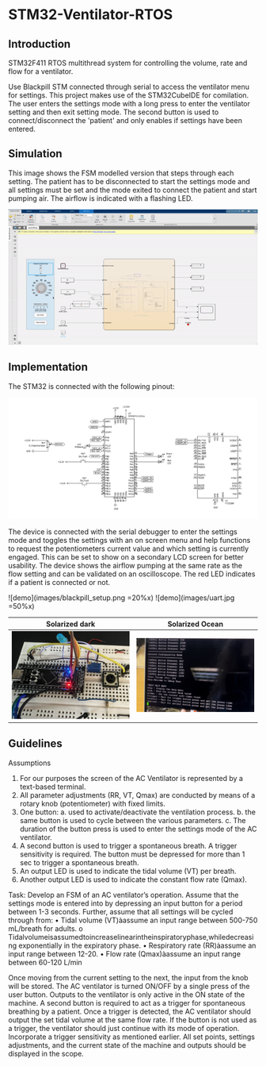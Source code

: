 # STM32-Ventilator-RTOS
## Introduction
STM32F411 RTOS multithread system for controlling the volume, rate and flow for a ventilator.

Use Blackpill STM connected through serial to access the ventilator menu for settings. This project makes use of the STM32CubeIDE for comilation. 
The user enters the settings mode with a long press to enter the ventilator setting and then exit setting mode. 
The second button is used to connect/disconnect the 'patient' and only enables if settings have been entered.

## Simulation
This image shows the FSM modelled version that steps through each setting. The patient has to be disconnected to start the settings mode and all settings must be set and the mode exited to connect the patient and start pumping air. The airflow is indicated with a flashing LED.


![model](images/fsm.gif)

## Implementation
The STM32 is connected with the following pinout:

![pinout](images/pinout.png)


The device is connected with the serial debugger to enter the settings mode and toggles the settings with an on screen menu and help functions to request the potentiometers current value and which setting is currently engaged. This can be set to show on a secondary LCD screen for better usability.
The device shows the airflow pumping at the same rate as the flow setting and can be validated on an oscilloscope. The red LED indicates if a patient is connected or not.

![demo](images/blackpill_setup.png =20%x) ![demo](images/uart.jpg =50%x)


Solarized dark             |  Solarized Ocean
:-------------------------:|:-------------------------:
![demo](images/blackpill_setup.png)  |  ![demo](images/uart.jpg)



## Guidelines

Assumptions
1. For our purposes the screen of the AC Ventilator is represented by a text-based terminal.
2. All parameter adjustments (RR, VT, Qmax) are conducted by means of a rotary knob
(potentiometer) with fixed limits.
3. One button:
a. used to activate/deactivate the ventilation process.
b. the same button is used to cycle between the various parameters.
c. The duration of the button press is used to enter the settings mode of the AC
ventilator.
4. A second button is used to trigger a spontaneous breath. A trigger sensitivity is required. The
button must be depressed for more than 1 sec to trigger a spontaneous breath.
5. An output LED is used to indicate the tidal volume (VT) per breath.
6. Another output LED is used to indicate the constant flow rate (Qmax).

Task:
Develop an FSM of an AC ventilator’s operation. Assume that the settings mode is entered into by depressing an input button for a period between 1-3 seconds.
Further, assume that all settings will be cycled through from:
• Tidal volume (VT)àassume an input range between 500-750 mL/breath for adults.
o Tidalvolumeisassumedtoincreaselinearintheinspiratoryphase,whiledecreasing
exponentially in the expiratory phase.
• Respiratory rate (RR)àassume an input range between 12-20.
• Flow rate (Qmax)àassume an input range between 60-120 L/min

Once moving from the current setting to the next, the input from the knob will be stored.
The AC ventilator is turned ON/OFF by a single press of the user button. Outputs to the ventilator is only active in the ON state of the machine.
A second button is required to act as a trigger for spontaneous breathing by a patient. Once a trigger is detected, the AC ventilator should output the set tidal volume at the same flow rate. If the button is not used as a trigger, the ventilator should just continue with its mode of operation. Incorporate a trigger sensitivity as mentioned earlier.
All set points, settings adjustments, and the current state of the machine and outputs should be displayed in the scope.

